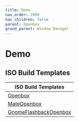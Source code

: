 ```yaml
---
title: Demo
nav_order: 3900
has_children: false
parent: Openbox
grand_parent: Window Manager
---
```



# Demo


## ISO Build Templates

| ISO Build Templates |
| --- |
| [Openbox](https://github.com/samwhelp/ezarcher-adjustment/tree/main/project/ezarcher-adjustment-system/ezarcher-adjustment-iso-profile/recipe/template/20221030/derive/Templates/Openbox-20221030) |
| [MateOpenbox](https://github.com/samwhelp/ezarcher-adjustment/tree/main/project/ezarcher-adjustment-system/ezarcher-adjustment-iso-profile/recipe/template/20221030/alternative/Templates/Mate/MateOpenbox-20221030) |
| [GnomeFlashbackOpenbox](https://github.com/samwhelp/ezarcher-adjustment/tree/main/project/ezarcher-adjustment-system/ezarcher-adjustment-iso-profile/recipe/template/20221030/alternative/Templates/GnomeFlashback/GnomeFlashbackOpenbox-20221030) |
